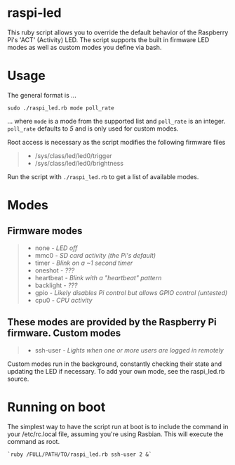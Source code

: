 raspi-led
=============

This ruby script allows you to override the default behavior of the Raspberry Pi's 'ACT' (Activity) LED. The script supports the built in firmware LED modes as well as custom modes you define via bash. 

Usage
=============
The general format is ...

`sudo ./raspi_led.rb mode poll_rate`

... where `mode` is a mode from the supported list and `poll_rate` is an integer. `poll_rate` defaults to *5* and is only used for custom modes.

Root access is necessary as the script modifies the following firmware files
 > - /sys/class/led/led0/trigger
 > - /sys/class/led/led0/brightness

Run the script with `./raspi_led.rb` to get a list of available modes.

Modes
=============

Firmware modes
-------------
 > - none *- LED off*
 > - mmc0 *- SD card activity (the Pi's default)*
 > - timer *- Blink on a ~1 second timer*
 > - oneshot *- ???*
 > - heartbeat *- Blink with a "heartbeat" pattern*
 > - backlight *- ???*
 > - gpio *- Likely disables Pi control but allows GPIO control (untested)*
 > - cpu0 *- CPU activity*

These modes are provided by the Raspberry Pi firmware.
Custom modes
------------
 > - ssh-user *- Lights when one or more users are logged in remotely*
 
Custom modes run in the background, constantly checking their state and updating the LED if necessary. To add your own mode, see the raspi_led.rb source. 

Running on boot
=============
The simplest way to have the script run at boot is to include the command in your /etc/rc.local file, assuming you're using Rasbian. This will execute the command as root.

`` `ruby /FULL/PATH/TO/raspi_led.rb ssh-user 2 &` ``

